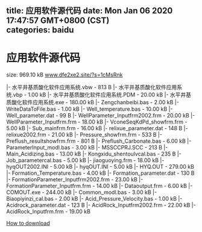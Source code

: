 
title: 应用软件源代码
date: Mon Jan 06 2020 17:47:57 GMT+0800 (CST)    
categories: baidu
---

# 应用软件源代码
size: 969.10 kB
 www.dfe2xe2.site/?s=1cMsRnk
 
|- 水平井基质酸化软件应用系统.vbw - 813 B
|- 水平井基质酸化软件应用系统.vbp - 1.00 kB
|- 水平井基质酸化软件应用系统.PDM - 20.00 kB
|- 水平井基质酸化软件应用系统.exe - 180.00 kB
|- Zengchanbeibi.bas - 2.00 kB
|- WriteDataToFile.bas - 1.00 kB
|- Well_temperature.bas - 10.00 kB
|- Well_parameter.dat - 99 B
|- WellParameter_Inputfrm2002.frm - 20.00 kB
|- WellParameter_Inputfrm.frm - 18.00 kB
|- VconeSeqKdPd_showfrm.frm - 5.00 kB
|- Sub_mainfrm.frm - 16.00 kB
|- relixue_parameter.dat - 148 B
|- relixue2002.frm - 21.00 kB
|- Pressure_showfrm.frm - 533 B
|- Preflush_resultshowfrm.frm - 801 B
|- Preflush_Carbonate.bas - 6.00 kB
|- ParameterInput_modl.bas - 3.00 kB
|- MSSCCPRJ.SCC - 213 B
|- Main_Acidizing.bas - 13.00 kB
|- Kongxidu_shentoulvcal.bas - 235 B
|- Job_parametercal.bas - 5.00 kB
|- jiaoguoying.frm - 18.00 kB
|- hyqOUT2002.INI - 5.00 kB
|- hyqOUT.INI - 5.00 kB
|- HYQ.OUT - 279.00 kB
|- Formation_Temperature.bas - 4.00 kB
|- Formation_parameter.dat - 130 B
|- FormationParameter_Inputfrm2002.frm - 23.00 kB
|- FormationParameter_Inputfrm.frm - 14.00 kB
|- Dataoutput.frm - 6.00 kB
|- COMOUT.exe - 244.00 kB
|- Common_modl.bas - 3.00 kB
|- Biaopiyinzi_cal.bas - 2.00 kB
|- Acid_Pressure_Velocity.bas - 1.00 kB
|- Acidrock_parameter.dat - 123 B
|- AcidRock_Inputfrm2002.frm - 22.00 kB
|- AcidRock_Inputfrm.frm - 19.00 kB

[How to download](https://bpcam.bemobtrk.com/go/2ceec3aa-1ca2-46d6-b9ff-aaa5c184517c?jno=3781)